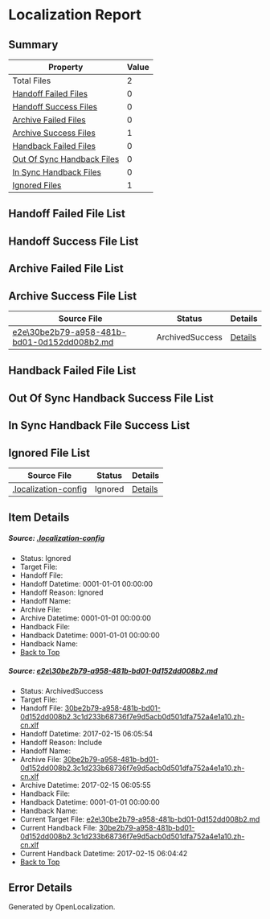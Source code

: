 # <a name='report-top'></a> Localization Report

## Summary
 Property | Value 
 -------- | ----- 
 Total Files | 2
[ Handoff Failed Files ](#handoff-failed-list)| 0
[ Handoff Success Files ](#handoff-success-list)| 0
[ Archive Failed Files ](#archive-failed-list)| 0
[ Archive Success Files ](#archive-success-list)| 1
[ Handback Failed Files ](#handback-failed-list)| 0
[ Out Of Sync Handback Files ](#outofsync-handback-success-list)| 0
[ In Sync Handback Files ](#insync-handback-success-list)| 0
[ Ignored Files ](#ignored-list)| 1

## <a name='handoff-failed-list'></a> Handoff Failed File List

## <a name='handoff-success-list'></a> Handoff Success File List

## <a name='archive-failed-list'></a> Archive Failed File List

## <a name='archive-success-list'></a> Archive Success File List
 Source File | Status | Details 
 ----------- | ------ | ------- 
 [e2e\30be2b79-a958-481b-bd01-0d152dd008b2.md](https://github.com/OpenLocalizationTestOrg/ol-test0/blob/cf335ef29c8a88c27250556c7f68f6a7947e25e1/e2e/30be2b79-a958-481b-bd01-0d152dd008b2.md) | ArchivedSuccess | [Details](#aeb11f2cec78e276a6b4d0e1988627c6f92ccc231)

## <a name='handback-failed-list'></a> Handback Failed File List

## <a name='outofsync-handback-success-list'></a> Out Of Sync Handback Success File List

## <a name='insync-handback-success-list'></a> In Sync Handback File Success List

## <a name='ignored-list'></a> Ignored File List
 Source File | Status | Details 
 ----------- | ------ | ------- 
 [.localization-config](https://github.com/OpenLocalizationTestOrg/ol-test0/blob/cf335ef29c8a88c27250556c7f68f6a7947e25e1/.localization-config) | Ignored | [Details](#cb0632cf59c1387fc1742bfb9fa3c47f87e2e5c90)

## Item Details
##### <a name='cb0632cf59c1387fc1742bfb9fa3c47f87e2e5c90'></a> Source: [.localization-config](https://github.com/OpenLocalizationTestOrg/ol-test0/blob/cf335ef29c8a88c27250556c7f68f6a7947e25e1/.localization-config)
* Status: Ignored
* Target File: 
* Handoff File: 
* Handoff Datetime: 0001-01-01 00:00:00
* Handoff Reason: Ignored
* Handoff Name: 
* Archive File: 
* Archive Datetime: 0001-01-01 00:00:00
* Handback File: 
* Handback Datetime: 0001-01-01 00:00:00
* Handback Name: 
* [Back to Top](#report-top)

##### <a name='aeb11f2cec78e276a6b4d0e1988627c6f92ccc231'></a> Source: [e2e\30be2b79-a958-481b-bd01-0d152dd008b2.md](https://github.com/OpenLocalizationTestOrg/ol-test0/blob/cf335ef29c8a88c27250556c7f68f6a7947e25e1/e2e/30be2b79-a958-481b-bd01-0d152dd008b2.md)
* Status: ArchivedSuccess
* Target File: 
* Handoff File: [30be2b79-a958-481b-bd01-0d152dd008b2.3c1d233b68736f7e9d5acb0d501dfa752a4e1a10.zh-cn.xlf](https://github.com/OpenLocalizationTestOrg/ol-test0-handoff/blob/16b8a4a1fe33fde92934ff8461fd2a67ef6045e0/ol-handoff/OpenLocalizationTestOrg/ol-test0-zhcn/shujia/ht/30be2b79-a958-481b-bd01-0d152dd008b2.3c1d233b68736f7e9d5acb0d501dfa752a4e1a10.zh-cn.xlf)
* Handoff Datetime: 2017-02-15 06:05:54
* Handoff Reason: Include
* Handoff Name: 
* Archive File: [30be2b79-a958-481b-bd01-0d152dd008b2.3c1d233b68736f7e9d5acb0d501dfa752a4e1a10.zh-cn.xlf](https://github.com/OpenLocalizationTestOrg/ol-test0-handoff/blob/6fa68c8ad17861da7e0641b6dc7e2186905b8318/ol-archive/OpenLocalizationTestOrg/ol-test0-zhcn/shujia/ht/30be2b79-a958-481b-bd01-0d152dd008b2.3c1d233b68736f7e9d5acb0d501dfa752a4e1a10.zh-cn.xlf)
* Archive Datetime: 2017-02-15 06:05:55
* Handback File: 
* Handback Datetime: 0001-01-01 00:00:00
* Handback Name: 
* Current Target File: [e2e\30be2b79-a958-481b-bd01-0d152dd008b2.md](https://github.com/OpenLocalizationTestOrg/ol-test0-zhcn/blob/db77ecd0b472eada5d388c1f9b3b9b97cb4dc288/e2e/30be2b79-a958-481b-bd01-0d152dd008b2.md)
* Current Handback File: [30be2b79-a958-481b-bd01-0d152dd008b2.3c1d233b68736f7e9d5acb0d501dfa752a4e1a10.zh-cn.xlf](https://github.com/OpenLocalizationTestOrg/ol-test0-handback/blob/26d9475f35ff962ee04df1fbc90146a3092b227d/ol-handback/OpenLocalizationTestOrg/ol-test0-zhcn/shujia/ht/30be2b79-a958-481b-bd01-0d152dd008b2.3c1d233b68736f7e9d5acb0d501dfa752a4e1a10.zh-cn.xlf)
* Current Handback Datetime: 2017-02-15 06:04:42
* [Back to Top](#report-top)


## Error Details

Generated by OpenLocalization.

